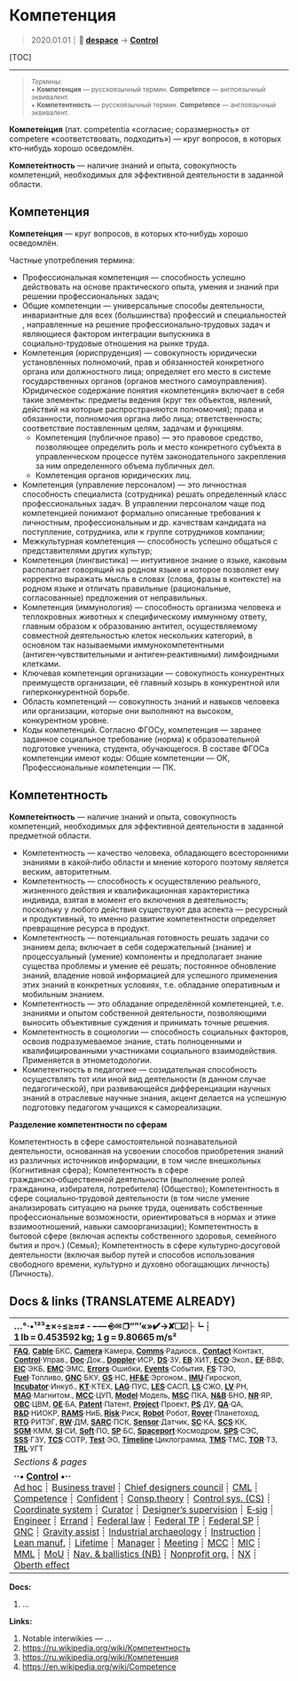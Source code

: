 # Компетенция
> 2020.01.01 ┊ **🚀 [despace](index.md)** → **[Control](control.md)**

[TOC]

---

> <small>*Термины:*<br> • **Компетенция** — русскоязычный термин. **Competence** — англоязычный эквивалент.<br> • **Компетентность** — русскоязычный термин. **Competence** — англоязычный эквивалент.</small>

**Компете́нция** (лат. competentia «согласие; соразмерность» от competere «соответствовать, подходить») — круг вопросов, в которых кто‑нибудь хорошо осведомлён.

**Компете́нтность** — наличие знаний и опыта, совокупность компетенций, необходимых для эффективной деятельности в заданной области.



<p style="page-break-after:always"> </p>

## Компетенция
**Компете́нция** — круг вопросов, в которых кто‑нибудь хорошо осведомлён.

Частные употребления термина:

   - Профессиональная компетенция — способность успешно действовать на основе практического опыта, умения и знаний при решении профессиональных задач;
   - Общие компетенции — универсальные способы деятельности, инвариантные для всех (большинства) профессий и специальностей , направленные на решение профессионально‑трудовых задач и являющиеся фактором интеграции выпускника в социально‑трудовые отношения на рынке труда.
   - Компетенция (юриспруденция) — совокупность юридически установленных полномочий, прав и обязанностей конкретного органа или должностного лица; определяет его место в системе государственных органов (органов местного самоуправления). Юридическое содержание понятия «компетенция» включает в себя такие элементы: предметы ведения (круг тех объектов, явлений, действий на которые распространяются полномочия); права и обязанности, полномочия органа либо лица; ответственность; соответствие поставленным целям, задачам и функциям.
      - Компетенция (публичное право) — это правовое средство, позволяющее определить роль и место конкретного субъекта в управленческом процессе путём законодательного закрепления за ним определенного объема публичных дел.
      - Компетенция органов юридических лиц.
   - Компетенция (управление персоналом) — это личностная способность специалиста (сотрудника) решать определенный класс профессиональных задач. В управлении персоналом чаще под компетенцией понимают формально описанные требования к личностным, профессиональным и др. качествам кандидата на поступление, сотрудника, или к группе сотрудников компании;
   - Межкультурная компетенция — способность успешно общаться с представителями других культур;
   - Компетенция (лингвистика) — интуитивное знание о языке, каковым располагает говорящий на родном языке и которое позволяет ему корректно выражать мысль в словах (слова, фразы в контексте) на родном языке и отличать правильные (рациональные, согласованные) предложения от неправильных.
   - Компетенция (иммунология) — способность организма человека и теплокровных животных к специфическому иммунному ответу, главным образом к образованию антител, осуществляемому совместной деятельностью клеток нескольких категорий, в основном так называемыми иммунокомпетентными (антиген‑чувствительными и антиген‑реактивными) лимфоидными клетками.
   - Ключевая компетенция организации — совокупность конкурентных преимуществ организации, её главный козырь в конкурентной или гиперконкурентной борьбе.
   - Область компетенций — совокупность знаний и навыков человека или организации, которые они выполняют на высоком, конкурентном уровне.
   - Коды компетенций. Согласно ФГОСу, компетенция — заранее заданное социальное требование (норма) к образовательной подготовке ученика, студента, обучающегося. В составе ФГОСа компетенции имеют коды: Общие компетенции — ОК, Профессиональные компетенции — ПК.



<p style="page-break-after:always"> </p>

## Компетентность
**Компете́нтность** — наличие знаний и опыта, совокупность компетенций, необходимых для эффективной деятельности в заданной предметной области.

   - Компетентность — качество человека, обладающего всесторонними знаниями в какой‑либо области и мнение которого поэтому является веским, авторитетным.
   - Компетентность — способность к осуществлению реального, жизненного действия и квалификационная характеристика индивида, взятая в момент его включения в деятельность; поскольку у любого действия существуют два аспекта — ресурсный и продуктивный, то именно развитие компетентности определяет превращение ресурса в продукт.
   - Компетентность — потенциальная готовность решать задачи со знанием дела; включает в себя содержательный (знание) и процессуальный (умение) компоненты и предполагает знание существа проблемы и умение её решать; постоянное обновление знаний, владение новой информацией для успешного применения этих знаний в конкретных условиях, т.е. обладание оперативным и мобильным знанием.
   - Компетентность — это обладание определённой компетенцией, т.е. знаниями и опытом собственной деятельности, позволяющими выносить объективные суждения и принимать точные решения.
   - Компетентность в социологии — способность социальных факторов, освоив подразумеваемое знание, стать полноценными и квалифицированными участниками социального взаимодействия. Применяется в этнометодологии.
   - Компетентность в педагогике — созидательная способность осуществлять тот или иной вид деятельности (в данном случае педагогической), при развивающейся дифференциации научных знаний в отраслевые научные знания, акцент делается на успешную подготовку педагогом учащихся к самореализации.

**Разделение компетентности по сферам**

Компетентность в сфере самостоятельной познавательной деятельности, основанная на усвоении способов приобретения знаний из различных источников информации, в том числе внешкольных (Когнитивная сфера); Компетентность в сфере гражданско‑общественной деятельности (выполнение ролей гражданина, избирателя, потребителя) (Общество); Компетентность в сфере социально‑трудовой деятельности (в том числе умение анализировать ситуацию на рынке труда, оценивать собственные профессиональные возможности, ориентироваться в нормах и этике взаимоотношений, навыки самоорганизации); Компетентность в бытовой сфере (включая аспекты собственного здоровья, семейного бытия и проч.) (Семья); Компетентность в сфере культурно‑досуговой деятельности (включая выбор путей и способов использования свободного времени, культурно и духовно обогащающих личность) (Личность).



<p style="page-break-after:always"> </p>

## Docs & links (TRANSLATEME ALREADY)
|…°·•¹²³±×÷≤≥≈≠ ‑ −— ⎆✉ ❐“”’«»✔→✘☐☑├┕┆ 1 lb = 0.453592 kg; 1 g = 9.80665 m/s²|
|:--|
|<small>**[FAQ](faq.md)**, **[Cable](cable.md)**·БКС, **[Camera](camera.md)**·Камера, **[Comms](comms.md)**·Радиосв., **[Contact](contact.md)**·Контакт, **[Control](control.md)**·Управ., **[Doc](doc.md)**·Док., **[Doppler](doppler.md)**·ИСР, **[DS](ds.md)**·ЗУ, **[EB](eb.md)**·ХИТ, **[ECO](ecology.md)**·Экол., **[EF](ef.md)**·ВВФ, **[ElC](elc.md)**·ЭКБ, **[EMC](emc.md)**·ЭМС, **[Errors](error.md)**·Ошибки, **[Events](event.md)**·События, **[FS](fs.md)**·ТЭО, **[Fuel](fuel.md)**·Топливо, **[GNC](gnc.md)**·БКУ, **[GS](scs.md)**·НС, **[HF&E](hfe.md)**·Эргоном., **[IMU](imu.md)**·Гироскоп, **[Incubator](incubator.md)**·Инкуб., **[KT](kt.md)**·КТЕХ, **[LAG](lag.md)**·ПУC, **[LES](les.md)**·САСП, **[LS](ls.md)**·СЖО, **[LV](lv.md)**·РН, **[MAG](mag.md)**·Магнитом., **[MCC](mcc.md)**·ЦУП, **[Model](model.md)**·Модель, **[MSC](sc.md)**·ПКА, **[N&B](nnb.md)**·БНО, **[NR](nr.md)**·ЯР, **[OBC](obc.md)**·ЦВМ, **[OE](oe.md)**·БА, **[Patent](патент.md)**·Патент, **[Project](project.md)**·Проект, **[PS](ps.md)**·ДУ, **[QA](quality.md)**·QA, **[R&D](rnd.md)**·НИОКР, **[RAMS](rams.md)**·НиБ, **[Risk](risk.md)**·Риск, **[Robot](robotics.md)**·Робот, **[Rover](rover.md)**·Планетоход, **[RTG](rtg.md)**·РИТЭГ, **[RW](rw.md)**·ДМ, **[SARC](sarc.md)**·ПСК, **[Sensor](sensor.md)**·Датчик, **[SC](sc.md)**·КА, **[SCS](scs.md)**·КК, **[SGM](sgm.md)**·КММ, **[SI](si.md)**·СИ, **[Soft](soft.md)**·ПО, **[SP](sp.md)**·БС, **[Spaceport](spaceport.md)**·Космодром, **[SPS](sps.md)**·СЭС, **[SSS](sss.md)**·ГЗУ, **[TCS](tcs.md)**·СОТР, **[Test](test.md)**·ЭО, **[Timeline](timeline.md)**·Циклограмма, **[TMS](tms.md)**·ТМС, **[TOR](tor.md)**·ТЗ, **[TRL](trl.md)**·УГТ</small>|
|*Sections & pages*|
|**··• [Control](Control.md) •··**<br> [Ad hoc](ad_hoc.md) ┊ [Business travel](business_travel.md) ┊ [Chief designers council](cocd.md) ┊ [CML](cml.md) ┊ [Competence](competence.md) ┊ [Confident](confident.md) ┊ [Consp.theory](consp_theory.md) ┊ [Control sys. (CS)](cs.md) ┊ [Coordinate system](coord_sys.md) ┊ [Curator](curator.md) ┊ [Designer’s supervision](des_spv.md) ┊ [E‑sig](esig.md) ┊ [Engineer](engineer.md) ┊ [Errand](errand.md) ┊ [Federal law](fed_law.md) ┊ [Federal TP](fed_tp.md) ┊ [Federal SP](fed_sp.md) ┊ [GNC](gnc.md) ┊ [Gravity assist](gravass.md) ┊ [Industrial archaeology](ind_arch.md) ┊ [Instruction](instruction.md) ┊ [Lean manuf.](lean_man.md) ┊ [Lifetime](lifetime.md) ┊ [Manager](manager.md) ┊ [Meeting](meeting.md) ┊ [MCC](mcc.md) ┊ [MIC](mic.md) ┊ [MML](mml.md) ┊ [MoU](mou.md) ┊ [Nav. & ballistics (NB)](nnb.md) ┊ [Nonprofit org.](nonprof_org.md) ┊ [NX](nx.md) ┊ [Oberth effect](oberth_eff.md) | ┊ [Org.structure](orgstruct.md) ┊ [Outcomes commission](outccom.md) ┊ [Patent](patent_res.md) ┊ [Peter prin.](peter_principle.md) ┊ [Plan](plan.md) ┊ [PMBok](pmbok.md) ┊ [Quorum](quorum.md) ┊ [R&D management](rnd_mgmt.md) ┊ [R&D support](rnd_support.md) ┊ [Recursion](recurs.md) ┊ [Schulze_method](schulze_method.md) ┊ [Sci'N'Tech activities](st_act.md) ┊ [Sci'N'Tech council](satc.md) ┊ [Single-window system](sw_sys.md) ┊ [Situ.leadership](situ_leadership.md) ┊ [Skunk works](skunk_works.md) ┊ [State arm. plan](plan_sa.md) ┊ [Swamp](swamp.md) ┊ [Teamcenter](teamcenter.md) ┊ [TRIZ](triz.md) ┊ [TRL](trl.md) ┊ [Veto](veto.md) ┊ [Workflow](workflow.md) ┊ [Workgroup](wg.md)|

**Docs:**

   1. …

**Links:**

   1. Notable interwikies — …
   1. <https://ru.wikipedia.org/wiki/Компетентность>
   1. <https://ru.wikipedia.org/wiki/Компетенция>
   1. <https://en.wikipedia.org/wiki/Competence>
